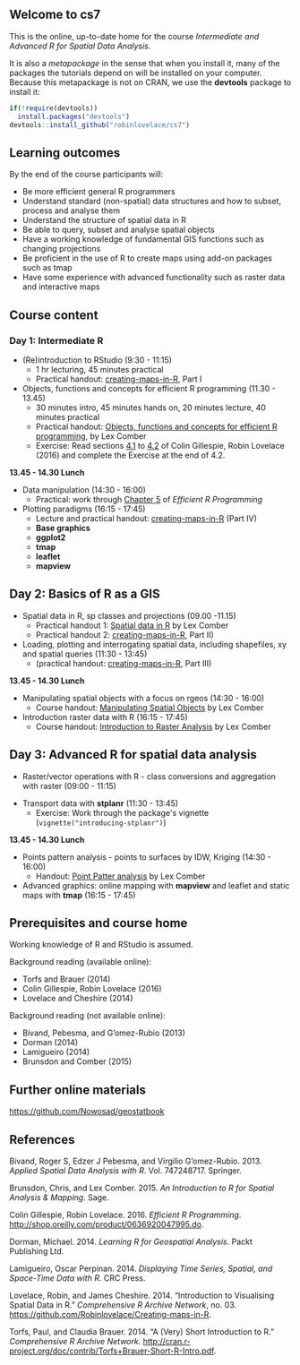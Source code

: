 
<!-- README.md is generated from README.Rmd. Please edit that file -->
Welcome to cs7
--------------

This is the online, up-to-date home for the course *Intermediate and Advanced R for Spatial Data Analysis*.

It is also a *metapackage* in the sense that when you install it, many of the packages the tutorials depend on will be installed on your computer. Because this metapackage is not on CRAN, we use the **devtools** package to install it:

``` r
if(!require(devtools))
  install.packages("devtools")
devtools::install_github("robinlovelace/cs7")
```

Learning outcomes
-----------------

By the end of the course participants will:

-   Be more efficient general R programmers
-   Understand standard (non-spatial) data structures and how to subset, process and analyse them
-   Understand the structure of spatial data in R
-   Be able to query, subset and analyse spatial objects
-   Have a working knowledge of fundamental GIS functions such as changing projections
-   Be proficient in the use of R to create maps using add-on packages such as tmap
-   Have some experience with advanced functionality such as raster data and interactive maps

Course content
--------------

### Day 1: Intermediate R

-   (Re)introduction to RStudio (9:30 - 11:15)
    -   1 hr lecturing, 45 minutes practical
    -   Practical handout: [creating-maps-in-R](https://github.com/Robinlovelace/Creating-maps-in-R), Part I
-   Objects, functions and concepts for efficient R programming (11.30 - 13.45)
    -   30 minutes intro, 45 minutes hands on, 20 minutes lecture, 40 minutes practical
    -   Practical handout: [Objects, functions and concepts for efficient R programming](https://www.dropbox.com/s/w9ol2by7b7civr6/Objects_Functions.pdf?dl=0), by Lex Comber
    -   Exercise: Read sections [4.1](https://csgillespie.github.io/efficientR/efficient-set-up.html#top-5-tips-for-an-efficient-r-set-up) to [4.2](https://csgillespie.github.io/efficientR/efficient-set-up.html#operating-system) of Colin Gillespie, Robin Lovelace (2016) and complete the Exercise at the end of 4.2.

**13.45 - 14.30 Lunch**

-   Data manipulation (14:30 - 16:00)
    -   Practical: work through [Chapter 5](https://csgillespie.github.io/efficientR/efficient-data-carpentry.html) of *Efficient R Programming*
-   Plotting paradigms (16:15 - 17:45)
    -   Lecture and practical handout: [creating-maps-in-R](https://github.com/Robinlovelace/Creating-maps-in-R) (Part IV)
    -   **Base graphics**
    -   **ggplot2**
    -   **tmap**
    -   **leaflet**
    -   **mapview**

Day 2: Basics of R as a GIS
---------------------------

-   Spatial data in R, sp classes and projections (09.00 -11.15)
    -   Practical handout 1: [Spatial data in R](https://www.dropbox.com/s/9eozr5slpj638es/Manipluating_Spatial_Objects.pdf?dl=0) by Lex Comber
    -   Practical handout 2: [creating-maps-in-R](https://github.com/Robinlovelace/Creating-maps-in-R), Part II)
-   Loading, plotting and interrogating spatial data, including shapefiles, xy and spatial queries (11:30 - 13:45)
    -   (practical handout: [creating-maps-in-R](https://github.com/Robinlovelace/Creating-maps-in-R), Part III)

**13.45 - 14.30 Lunch**

-   Manipulating spatial objects with a focus on rgeos (14:30 - 16:00)
    -   Course handout: [Manipulating Spatial Objects](https://www.dropbox.com/s/9eozr5slpj638es/Manipluating_Spatial_Objects.pdf?dl=0) by Lex Comber
-   Introduction raster data with R (16:15 - 17:45)
    -   Course handout: [Introduction to Raster Analysis](https://www.dropbox.com/home/Teaching/rmaterials-lc?preview=Raster_Analysis.pdf) by Lex Comber

Day 3: Advanced R for spatial data analysis
-------------------------------------------

-   Raster/vector operations with R - class conversions and aggregation with raster (09:00 - 11:15)

<!-- - Spatio-temporal data with **spacetime** (11:30 - 13:45) -->
-   Transport data with **stplanr** (11:30 - 13:45)
    -   Exercise: Work through the package's vignette (`vignette("introducing-stplanr")`)

**13.45 - 14.30 Lunch**

-   Points pattern analysis - points to surfaces by IDW, Kriging (14:30 - 16:00)
    -   Handout: [Point Patter analysis](https://www.dropbox.com/s/gn1i21rsvipbwom/Point_Pattern.pdf?dl=0) by Lex Comber
-   Advanced graphics: online mapping with **mapview** and leaflet and static maps with **tmap** (16:15 - 17:45)

Prerequisites and course home
-----------------------------

Working knowledge of R and RStudio is assumed.

Background reading (available online):

-   Torfs and Brauer (2014)
-   Colin Gillespie, Robin Lovelace (2016)
-   Lovelace and Cheshire (2014)

Background reading (not available online):

-   Bivand, Pebesma, and G’omez-Rubio (2013)
-   Dorman (2014)
-   Lamigueiro (2014)
-   Brunsdon and Comber (2015)

Further online materials
-----

https://github.com/Nowosad/geostatbook

References
----------

Bivand, Roger S, Edzer J Pebesma, and Virgilio G’omez-Rubio. 2013. *Applied Spatial Data Analysis with R*. Vol. 747248717. Springer.

Brunsdon, Chris, and Lex Comber. 2015. *An Introduction to R for Spatial Analysis & Mapping*. Sage.

Colin Gillespie, Robin Lovelace. 2016. *Efficient R Programming*. <http://shop.oreilly.com/product/0636920047995.do>.

Dorman, Michael. 2014. *Learning R for Geospatial Analysis*. Packt Publishing Ltd.

Lamigueiro, Oscar Perpinan. 2014. *Displaying Time Series, Spatial, and Space-Time Data with R*. CRC Press.

Lovelace, Robin, and James Cheshire. 2014. “Introduction to Visualising Spatial Data in R.” *Comprehensive R Archive Network*, no. 03. <https://github.com/Robinlovelace/Creating-maps-in-R>.

Torfs, Paul, and Claudia Brauer. 2014. “A (Very) Short Introduction to R.” *Comprehensive R Archive Network*. <http://cran.r-project.org/doc/contrib/Torfs+Brauer-Short-R-Intro.pdf>.
